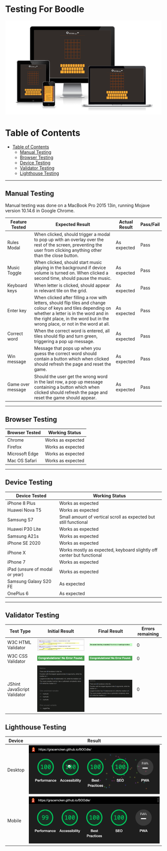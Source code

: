 <h1> Testing For Boodle </h1>

![amiresponsive](docs/readme_images/amiresponsive.png)

# Table of Contents
- [Table of Contents](#table-of-contents)
  - [Manual Testing](#manual-testing)
  - [Browser Testing](#browser-testing)
  - [Device Testing](#device-testing)
  - [Validator Testing](#validator-testing)
  - [Lighthouse Testing](#lighthouse-testing)

<hr>

## Manual Testing
Manual testing was done on a MacBook Pro 2015 13in, running Mojave version 10.14.6 in Google Chrome.

Feature Tested | Expected Result | Actual Result | Pass/Fail
---------------|-----------------|---------------|----------
Rules Modal | When clicked, should trigger a modal to pop up with an overlay over the rest of the screen, preventing the user from clicking anything other than the close button. | As expected | Pass
Music Toggle | When clicked, should start music playing in the background if device volume is turned on. When clicked a second time, should pause the music. | As expected | Pass
Keyboard keys | When letter is clicked, should appear in relevant tile on the grid. | As expected | Pass
Enter key | When clicked after filling a row with letters, should flip tiles and change colour of keys and tiles depending on whether a letter is in the word and in the right place, in the word but in the wrong place, or not in the word at all. | As expected | Pass
Correct word | When the correct word is entered, all tiles should flip and turn green, triggering a pop up message. | As expected | Pass
Win message | Message that pops up when you guess the correct word should contain a button which when clicked should refresh the page and reset the game. | As expected | Pass
Game over message | Should the user get the wrong word in the last row, a pop up message containing a button which when clicked should refresh the page and reset the game should appear. | As expected | Pass

<hr>


## Browser Testing 
Browser Tested | Working Status
---------------|---------------
Chrome | Works as expected
Firefox | Works as expected
Microsoft Edge | Works as expected
Mac OS Safari | Works as expected

<hr>


## Device Testing
Device Tested | Working Status
--------------|---------------
iPhone 8 Plus | Works as expected
Huawei Nova T5 | Works as expected
Samsung S7 | Small amount of vertical scroll as expected but still functional
Huawei P30 Lite | Works as expected
Samsung A21s | Works as expected
iPhone SE 2020 | Works as expected
iPhone X | Works mostly as expected, keyboard slightly off center but functional
iPhone 7 | Works as expected
iPad (unsure of modal or year)| Works as expected
Samsung Galaxy S20 FE | As expected
OnePlus 6 | As expected
<hr>

## Validator Testing

Test Type | Initial Result | Final Result | Errors remaining
----------|----------------|--------------|-----------------
W3C HTML Validator | ![initial-w3c-result](docs/testing_images/initial-w3c-result.png) | ![final-w3c-result](docs/testing_images/final-w3c-result.png) | 0
W3C CSS Validator | ![css-result](docs/testing_images/css-result.png) | ![css-result](docs/testing_images/css-result.png) | 0
JShint JavaScript Validator | ![initial-js-result](docs/testing_images/initial-js-result.png) | ![final-js-result](docs/testing_images/final-js-result.png) | 0



## Lighthouse Testing

Device | Result
-------|-------
Desktop| ![desktop-lighthouse](docs/testing_images/desktop-lighthouse.png)
Mobile | ![mobile-lighthouse](docs/testing_images/mobile-lighthouse.png)